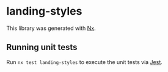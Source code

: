 # landing-styles

This library was generated with [Nx](https://nx.dev).

## Running unit tests

Run `nx test landing-styles` to execute the unit tests via [Jest](https://jestjs.io).
